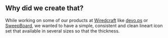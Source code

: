## Why did we create that?

While working on some of our products at [Wiredcraft](http://wiredcraft.com) like [devo.ps]() or [SweepBoard](http://sweepboard), we wanted to have a simple, consistent and clean lineart icon set that available in several sizes so that the thickness.
